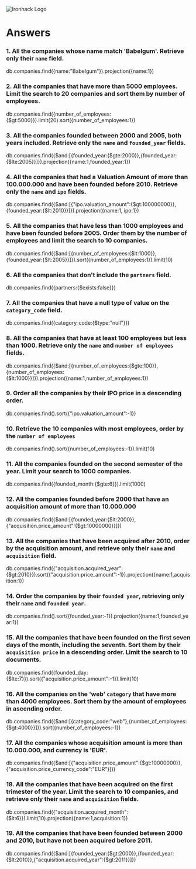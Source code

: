 ![Ironhack Logo](https://i.imgur.com/1QgrNNw.png)

# Answers

### 1. All the companies whose name match 'Babelgum'. Retrieve only their `name` field.

<!-- Your Code Goes Here -->
db.companies.find({name:"Babelgum"}).projection({name:1})

### 2. All the companies that have more than 5000 employees. Limit the search to 20 companies and sort them by **number of employees**.

<!-- Your Code Goes Here -->
db.companies.find({number_of_employees:{$gt:5000}}).limit(20).sort({number_of_employees:1})

### 3. All the companies founded between 2000 and 2005, both years included. Retrieve only the `name` and `founded_year` fields.

<!-- Your Code Goes Here -->
db.companies.find({$and:[{founded_year:{$gte:2000}},{founded_year:{$lte:2005}}]}).projection({name:1,founded_year:1})

### 4. All the companies that had a Valuation Amount of more than 100.000.000 and have been founded before 2010. Retrieve only the `name` and `ipo` fields.

<!-- Your Code Goes Here -->
db.companies.find({$and:[{"ipo.valuation_amount":{$gt:100000000}},{founded_year:{$lt:2010}}]}).projection({name:1, ipo:1})

### 5. All the companies that have less than 1000 employees and have been founded before 2005. Order them by the number of employees and limit the search to 10 companies.

<!-- Your Code Goes Here -->
db.companies.find({$and:[{number_of_employees:{$lt:1000}},{founded_year:{$lt:2005}}]}).sort({number_of_employees:1}).limit(10)

### 6. All the companies that don't include the `partners` field.

<!-- Your Code Goes Here -->
db.companies.find({partners:{$exists:false}})

### 7. All the companies that have a null type of value on the `category_code` field.

<!-- Your Code Goes Here -->
<!-- db.companies.find({category_code:null}) -->
db.companies.find({category_code:{$type:"null"}})

### 8. All the companies that have at least 100 employees but less than 1000. Retrieve only the `name` and `number of employees` fields.

<!-- Your Code Goes Here -->
db.companies.find({$and:[{number_of_employees:{$gte:100}},{number_of_employees:{$lt:1000}}]}).projection({name:1,number_of_employees:1})

### 9. Order all the companies by their IPO price in a descending order.

<!-- Your Code Goes Here -->
db.companies.find().sort({"ipo.valuation_amount":-1})

### 10. Retrieve the 10 companies with most employees, order by the `number of employees`

<!-- Your Code Goes Here -->
db.companies.find().sort({number_of_employees:-1}).limit(10)

### 11. All the companies founded on the second semester of the year. Limit your search to 1000 companies.

<!-- Your Code Goes Here -->
db.companies.find({founded_month:{$gte:6}}).limit(1000)

### 12. All the companies founded before 2000 that have an acquisition amount of more than 10.000.000

<!-- Your Code Goes Here -->
db.companies.find({$and:[{founded_year:{$lt:2000}},{"acquisition.price_amount":{$gt:10000000}}]})

### 13. All the companies that have been acquired after 2010, order by the acquisition amount, and retrieve only their `name` and `acquisition` field.

<!-- Your Code Goes Here -->
db.companies.find({"acquisition.acquired_year":{$gt:2010}}).sort({"acquisition.price_amount":-1}).projection({name:1,acquisition:1})

### 14. Order the companies by their `founded year`, retrieving only their `name` and `founded year`.

<!-- Your Code Goes Here -->
db.companies.find().sort({founded_year:-1}).projection({name:1,founded_year:1})

### 15. All the companies that have been founded on the first seven days of the month, including the seventh. Sort them by their `acquisition price` in a descending order. Limit the search to 10 documents.

<!-- Your Code Goes Here -->
db.companies.find({founded_day:{$lte:7}}).sort({"acquisition.price_amount":-1}).limit(10)

### 16. All the companies on the 'web' `category` that have more than 4000 employees. Sort them by the amount of employees in ascending order.

<!-- Your Code Goes Here -->
db.companies.find({$and:[{category_code:"web"},{number_of_employees:{$gt:4000}}]}).sort({number_of_employees:-1})

### 17. All the companies whose acquisition amount is more than 10.000.000, and currency is 'EUR'.

<!-- Your Code Goes Here -->
db.companies.find({$and:[{"acquisition.price_amount":{$gt:10000000}},{"acquisition.price_currency_code":"EUR"}]})

### 18. All the companies that have been acquired on the first trimester of the year. Limit the search to 10 companies, and retrieve only their `name` and `acquisition` fields.

<!-- Your Code Goes Here -->
db.companies.find({"acquisition.acquired_month":{$lt:6}}).limit(10).projection({name:1,acquisition:1})

### 19. All the companies that have been founded between 2000 and 2010, but have not been acquired before 2011.

<!-- Your Code Goes Here -->
db.companies.find({$and:[{founded_year:{$gt:2000}},{founded_year:{$lt:2010}},{"acquisition.acquired_year":{$gt:2011}}]})
